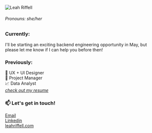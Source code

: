 ![Leah Riffell](https://images.squarespace-cdn.com/content/5a6d4a31f6576ebde0e694d9/1552347357287-R50178C8P602V6SDBETH/Port+Header+horizontal.png?content-type=image%2Fpng)

###### Pronouns: she/her 

### Currently:
I'll be starting an exciting backend engineering opportunity in May, but please let me know if I can help you before then! 

### Previously:
🎨 UX + UI Designer\
📝 Project Manager\
📈 Data Analyst\
_[check out my resume](https://static1.squarespace.com/static/5a6d4a31f6576ebde0e694d9/t/5fea52799dff657eec12b9bf/1609192057574/Leah+Riffell+Resume.pdf)_

### 📫 Let's get in touch!
[Email](leah.riffell@gmail.com)\
[Linkedin](https://www.linkedin.com/in/leah-riffell/)\
[leahriffell.com](https://www.leahriffell.com)
